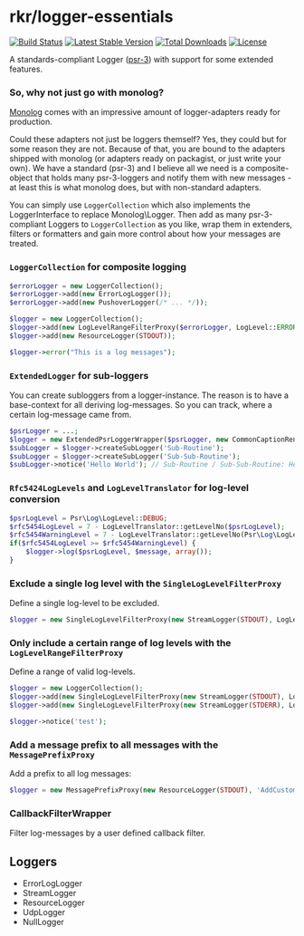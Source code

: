 rkr/logger-essentials
=====================
[![Build Status](https://travis-ci.org/rkrx/php-logger-essentials.svg?branch=master)](https://travis-ci.org/rkrx/php-logger-essentials) [![Latest Stable Version](https://poser.pugx.org/rkr/logger-essentials/version.svg)](https://packagist.org/packages/rkr/logger-essentials) [![Total Downloads](https://poser.pugx.org/rkr/logger-essentials/downloads.svg)](https://packagist.org/packages/rkr/logger-essentials) [![License](https://poser.pugx.org/rkr/logger-essentials/license.svg)](https://packagist.org/packages/rkrx/php-logger-essentials)

A standards-compliant Logger ([psr-3](http://www.php-fig.org/psr/psr-3/)) with support for some extended features.

### So, why not just go with monolog?
[Monolog](https://github.com/Seldaek/monolog) comes with an impressive amount of logger-adapters ready for production.

Could these adapters not just be loggers themself? Yes, they could but for some reason they are not. Because of that, you are bound to the adapters shipped with monolog (or adapters ready on packagist, or just write your own). We have a standard (psr-3) and I believe all we need is a composite-object that holds many psr-3-loggers and notify them with new messages - at least this is what monolog does, but with non-standard adapters.

You can simply use `LoggerCollection` which also implements the LoggerInterface to replace Monolog\Logger. Then add as many psr-3-compliant Loggers to `LoggerCollection` as you like, wrap them in extenders, filters or formatters and gain more control about how your messages are treated.

### `LoggerCollection` for composite logging

```PHP
$errorLogger = new LoggerCollection();
$errorLogger->add(new ErrorLogLogger());
$errorLogger->add(new PushoverLogger(/* ... */));

$logger = new LoggerCollection();
$logger->add(new LogLevelRangeFilterProxy($errorLogger, LogLevel::ERROR, LogLevel::EMERGENCY));
$logger->add(new ResourceLogger(STDOUT));

$logger->error("This is a log messages");
```

### `ExtendedLogger` for sub-loggers
You can create subloggers from a logger-instance. The reason is to have a base-context for all deriving log-messages. So you can track, where a certain log-message came from.

```PHP
$psrLogger = ...;
$logger = new ExtendedPsrLoggerWrapper($psrLogger, new CommonCaptionRenderer());
$subLogger = $logger->createSubLogger('Sub-Routine');
$subLogger = $logger->createSubLogger('Sub-Sub-Routine');
$subLogger->notice('Hello World'); // Sub-Routine / Sub-Sub-Routine: Hello World
```

### `Rfc5424LogLevels` and `LogLevelTranslator` for log-level conversion

```PHP
$psrLogLevel = Psr\Log\LogLevel::DEBUG;
$rfc5454LogLevel = 7 - LogLevelTranslator::getLevelNo($psrLogLevel);
$rfc5454WarningLevel = 7 - LogLevelTranslator::getLevelNo(Psr\Log\LogLevel::WARNING);
if($rfc5454LogLevel >= $rfc5454WarningLevel) {
	$logger->log($psrLogLevel, $message, array());
}
```

### Exclude a single log level with the `SingleLogLevelFilterProxy`
Define a single log-level to be excluded.

```PHP
$logger = new SingleLogLevelFilterProxy(new StreamLogger(STDOUT), LogLevel::DEBUG);
```

### Only include a certain range of log levels with the `LogLevelRangeFilterProxy`
Define a range of valid log-levels.

```PHP
$logger = new LoggerCollection();
$logger->add(new SingleLogLevelFilterProxy(new StreamLogger(STDOUT), LogLevel::INFO, LogLevel::ERROR));
$logger->add(new SingleLogLevelFilterProxy(new StreamLogger(STDERR), LogLevel::ERROR, LogLevel::EMERGENCY));

$logger->notice('test');
```

### Add a message prefix to all messages with the `MessagePrefixProxy`
Add a prefix to all log messages:

```PHP
$logger = new MessagePrefixProxy(new ResourceLogger(STDOUT), 'AddCustomer: ');
```

### CallbackFilterWrapper
Filter log-messages by a user defined callback filter.

## Loggers

* ErrorLogLogger
* StreamLogger
* ResourceLogger
* UdpLogger
* NullLogger
